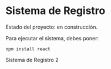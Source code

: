 <h1>Sistema de Registro</h1>

Estado del proyecto: en construcción.

Para ejecutar el sistema, debes poner:

```npm install react```

Sistema de Registro 2
